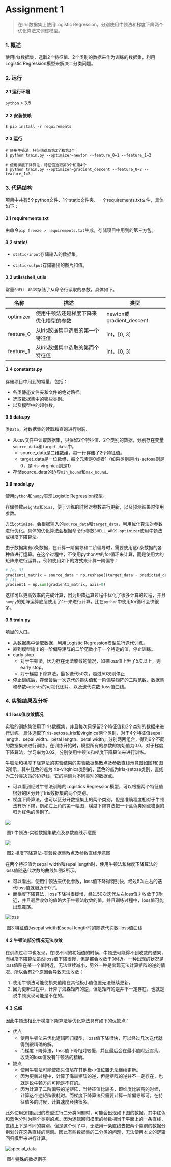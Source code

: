 # Assignment 1

> 在Iris数据集上使用Logistic Regression，分别使用牛顿法和梯度下降两个优化算法来训练模型。



### 1. 概述

使用Iris数据集，选取2个特征值、2个类别的数据来作为训练的数据集，利用Logistic Regression模型来解决二分类问题。



### 2. 运行

#### 2.1 运行环境

`python` > 3.5

#### 2.2 安装依赖

```shell
$ pip install -r requirements
```

#### 2.3 运行

```shell
# 使用牛顿法，特征值选取第2个和第3个
$ python train.py --optimizer=newton --feature_0=1 --feature_1=2

# 使用梯度下降算法，特征值选取第3个和第4个
$ python train.py --optimizer=gradient_descent --feature_0=2 --feature_1=3
```



### 3. 代码结构

项目中共有5个python文件、1个static文件夹、一个requirements.txt文件，具体如下：

#### 3.1 requirements.txt

由命令`pip freeze > requirements.txt`生成，存储项目中用到的第三方包。

#### 3.2 static/

- `static/input`存储输入的数据集。


- `static/output`存储输出的图片和值。

#### 3.3 utils/shell_utils

常量`SHELL_ARGS`存储了从命令行读取的参数，具体如下。

| 名称      | 描述                                   | 类型                     |
| --------- | -------------------------------------- | ------------------------ |
| optimizer | 使用牛顿法还是梯度下降来优化模型的参数 | newton或gradient_descent |
| feature_0 | 从Iris数据集中选取的第一个特征值       | int，[0, 3]              |
| feature_1 | 从Iris数据集中选取的第而个特征值       | int，[0, 3]              |

#### 3.4 constants.py

存储项目中用到的常量，包括：

- 各类静态文件夹和文件的绝对路径。
- 选取数据集中的哪些类别。
- 以及模型中的超参数。

#### 3.5 data.py

类`Data`，对数据集的读取和查询进行封装.

- 从csv文件中读取数据集，只保留2个特征值、2个类别的数据，分别存在变量`source_data`和`target_data`中。
  - source_data是二维数组，每一行存储了2个特征值。
  - target_data是一位数组，每个元素是0或者1（如果类别是Iris-setosa则是0，是Iris-virginica则是1）
- 存储source_data的边界`min_bound`和`max_bound`。

#### 3.6 model.py

使用`python`和`numpy`实现Logistic Regression模型。

存储参数`weights`和`bias`，便于训练的时候对参数进行更新，以及预测结果时使用参数。

方法`optimize`，会根据输入的`source_data`和`target_data`，利用优化算法对参数进行优化。具体的优化算法会根据命令行参数`SHELL_ARGS.optimizer`使用牛顿法或梯度下降算法。

由于数据集有n条数据，在计算一阶偏导和二阶偏导时，需要使用这n条数据的各种值进行运算。在这个过程中，不使用python中的for循环来计算，而是使用大的矩阵来进行运算。。例如使用如下的方式来计算一阶偏导：

```python
# [n, 3]
gradient1_matrix = source_data * np.reshape((target_data - predicted_data), (-1, 1))
# [3]
gradient1 = np.sum(gradient1_matrix, axis=0)
```

这样可以更高效率的完成计算，因为矩阵运算过程中优化了很多计算的过程，并且`numpy`的矩阵运算底层使用了`C++`来进行计算，比在`python`中使用for循环会快很多。

#### 3.5 train.py

项目的入口。

- 从数据集中读取数据，利用Logistic Regression模型进行迭代训练。
- 直到模型输出的一阶偏导矩阵的二阶范数小于一个特定的值，停止训练。
- early stop
  - 对于牛顿法，因为存在无法收敛的情况，如果loss值上升了5次以上，则early stop。
  - 对于梯度下降算法，最多迭代50次，超过50次则停止
- 停止训练后，存储最后一次迭代的损失值和一阶偏导矩阵的二阶范数、数据集和参数`weights`的可视化图片、以及迭代次数-loss值曲线。




### 4. 实验结果及分析

#### 4.1 loss值收敛情况

实验的训练集使用了Iris数据集，并且每次只保留2个特征值和2个类别的数据来进行训练。具体选取了Iris-setosa_Iris和virginica两个类别，对于4个特征值sepal length、sepal width、petal length、petal width，分别两两组合，得到6个不同的数据集来进行训练。在训练开始时，模型所有的参数的初始值为0.0，对于梯度下降算法，学习率为0.02。分别使用牛顿法和梯度下降算法来进行训练。

牛顿法和梯度下降算法的实验结果的实验数据集散点及参数直线示意图如图1和图2所示，其中红色的点为Iris-virginica类别的，蓝色的点为Iris-setosa类别，直线为二分类决策的边界线，它的两侧为不同类别的数据点。

- 可以看到经过牛顿法训练的Logistics Regression模型，可以根据两个特征值很好的区分开了Iris数据集的两个类别。
- 梯度下降算法，也可以区分开数据集上的两个类别。但是准确程度相对于牛顿法有所下降，例如左上角的第一幅图，梯度下降算法把一个蓝色类别点错误的归为红色的类别了。

![](./static/newton_all_results.png)

​			 					图1 牛顿法-实验数据集散点及参数直线示意图

![](./static/gradient_descent_all_results.png)

​						图2 梯度下降算法-实验数据集散点及参数直线示意图



在两个特征值为sepal width和sepal length时，使用牛顿法和梯度下降算法的loss值随迭代次数的曲线如图3所示。

- 可以看出，使用牛顿法来优化参数，loss值下降得特别快，经过5次左右的迭代loss值就趋近于0了。
- 而梯度下降算法，loss下降得很缓慢，经过50次迭代左右loss值才收敛于0附近，并且最后收敛的值略大于牛顿法收敛的值。并且训练过程中，loss值可能出现震荡。

![loss](./static/loss.png)

​                                   图3 特征值为sepal width和sepal length时的随迭代次数-loss值曲线

#### 4.2 牛顿法部分情况无法收敛

在训练过程中也发现，在取不同的初始值的时候，牛顿法可能得不到收敛的结果，而梯度下降算法虽然loss值下降很慢，但是都会收敛于0附近。一种出现的状况是loss值陷在某一个值附近，无法继续减小，另外一种是出现无法计算矩阵的逆的情况。所以会有2个原因会导致无法收敛：

1. 使用牛顿法可能使损失值陷在其他极小值位置无法继续更新。
2. 因为更新过程中，计算了海森矩阵的逆，但是矩阵的逆并不一定存在，也就是说牛顿发现可能是不在的。

#### 4.3 总结

因此牛顿法相比于梯度下降算法等优化算法具有如下的优缺点：

- 优点
  - 使用牛顿法来优化逻辑回归模型，loss值下降很快，可以经过几次迭代就得到很精确的解。
  - 而梯度下降算法，loss值下降相对较慢，并且最后会在最小值附近震荡，收敛的loss值没有牛顿法的精确。
- 缺点
  - 使用牛顿法可能使损失值陷在其他极小值位置无法继续更新。
  - 因为更新过程中，计算了海森矩阵的逆，但是矩阵的逆并不一定存在，也就是说牛顿方向可能是不在的。
  - 因为计算了二阶偏导的逆矩阵，当特征值比较多，即维度比较高的时候，计算这个逆矩阵很耗时。而梯度下降算法只需要计算一阶偏导即可，在特征值多的时候，计算速度会快很多。

此外使用逻辑回归的模型进行二分类问题时，可能会出现如下图的数据，其中红色和蓝色分别为两个类别的点。因为逻辑回归模型的参数相当于平面上的一条直线，直线上下是不同的类别。但是这个例子中，无法用一条直线去把两个类别的数据分别划分在这条直线的两侧。因此有些数据集的二分类的问题，无法使用本文的逻辑回归模型来进行计算。

![special_data](./static/special_data.png)

​										图4 特殊的数据例子